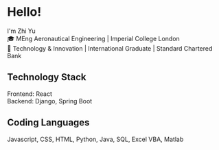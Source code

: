 # Hello!

I'm Zhi Yu\
🎓 MEng Aeronautical Engineering | Imperial College London\
💼 Technology & Innovation | International Graduate | Standard Chartered Bank

## Technology Stack
Frontend: React\
Backend: Django, Spring Boot

## Coding Languages
Javascript, CSS, HTML, Python, Java, SQL, Excel VBA, Matlab
